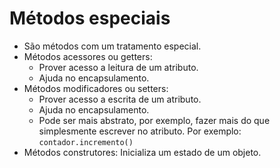 # Métodos especiais

- São métodos com um tratamento especial.
- Métodos acessores ou getters:
  - Prover acesso a leitura de um atributo.
  - Ajuda no encapsulamento.
- Métodos modificadores ou setters:
  - Prover acesso a escrita de um atributo.
  - Ajuda no encapsulamento.
  - Pode ser mais abstrato, por exemplo, fazer mais do que simplesmente escrever no atributo. Por exemplo: `contador.incremento()`
- Métodos construtores: Inicializa um estado de um objeto.